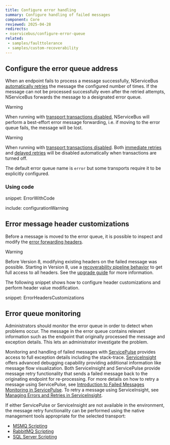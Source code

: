 ```yaml
---
title: Configure error handling
summary: Configure handling of failed messages
component: Core
reviewed: 2025-04-28
redirects:
- nservicebus/configure-error-queue
related:
 - samples/faulttolerance
 - samples/custom-recoverability
---
```


## Configure the error queue address

When an endpoint fails to process a message successfully, NServiceBus [automatically retries](/nservicebus/recoverability/configure-immediate-retries.md) the message the configured number of times. If the message can not be processed successfully even after the retried attempts, NServiceBus forwards the message to a designated error queue.

> [!WARNING]
> When running with [transport transactions disabled](/transports/transactions.md#transactions-unreliable-transactions-disabled), NServiceBus will perform a best-effort error message forwarding, i.e. if moving to the error queue fails, the message will be lost.

> [!WARNING]
> When running with [transport transactions disabled](/transports/transactions.md#transactions-unreliable-transactions-disabled). Both [immediate retries](/nservicebus/recoverability/#immediate-retries) and [delayed retries](/nservicebus/recoverability/#delayed-retries) will be disabled automatically when transactions are turned off.

The default error queue name is `error` but some transports require it to be explicitly configured.

### Using code

snippet: ErrorWithCode

include: configurationWarning

## Error message header customizations

Before a message is moved to the error queue, it is possible to inspect and modify the [error forwarding headers](/nservicebus/messaging/headers.md#error-forwarding-headers).

> [!WARNING]
> Before Version 8, modifying existing headers on the failed message was possible. Starting in Version 8, use a [recoverability pipeline behavior](/nservicebus/recoverability/pipeline.md) to get full access to all headers. See the [upgrade guide](/nservicebus/upgrades/7to8/#header-manipulation-for-failed-messages) for more information.

The following snippet shows how to configure header customizations and perform header value modification.

snippet: ErrorHeadersCustomizations


## Error queue monitoring

Administrators should monitor the error queue in order to detect when problems occur. The message in the error queue contains relevant information such as the endpoint that originally processed the message and exception details. This lets an administrator investigate the problem.

Monitoring and handling of failed messages with [ServicePulse](/servicepulse/) provides access to full exception details including the stack-trace. [ServiceInsight](/serviceinsight/) offers advanced debugging capability providing additional information like message flow visualization. Both ServiceInsight and ServicePulse provide message retry functionality that sends a failed message back to the originating endpoint for re-processing. For more details on how to retry a message using ServicePulse, see [Introduction to Failed Messages Monitoring in ServicePulse](/servicepulse/intro-failed-messages.md). To retry a message using ServiceInsight, see [Managing Errors and Retries in ServiceInsight](/serviceinsight/managing-errors-and-retries.md).

If either ServicePulse or ServiceInsight are not available in the environment, the message retry functionality can be performed using the native management tools appropriate for the selected transport:

 * [MSMQ Scripting](/transports/msmq/operations-scripting.md)
 * [RabbitMQ Scripting](/transports/rabbitmq/operations-scripting.md)
 * [SQL Server Scripting](/transports/sql/operations-scripting.md)
